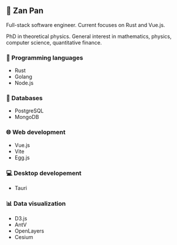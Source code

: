 ## 🌾 Zan Pan

Full-stack software engineer. Current focuses on Rust and Vue.js.

PhD in theoretical physics. General interest in mathematics, physics, computer science, quantitative finance.

### 🎨 Programming languages
- Rust
- Golang
- Node.js

### 🐳 Databases
- PostgreSQL
- MongoDB

### 🌐 Web development
- Vue.js
- Vite
- Egg.js

### 💻 Desktop developement 
- Tauri

### 📊 Data visualization
- D3.js
- AntV
- OpenLayers
- Cesium

<!--
**photino/photino** is a ✨ _special_ ✨ repository because its `README.md` (this file) appears on your GitHub profile.

Here are some ideas to get you started:

- 🔭 I’m currently working on ...
- 🌱 I’m currently learning ...
- 👯 I’m looking to collaborate on ...
- 🤔 I’m looking for help with ...
- 💬 Ask me about ...
- 📫 How to reach me: ...
- 😄 Pronouns: ...
- ⚡ Fun fact: ...
-->
